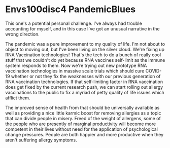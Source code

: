 # Envs100disc4 PandemicBlues

This one's a potential personal challenge.  I've always had trouble accounting for myself, and in this case I've got an unusual narrative in the wrong direction.

The pandemic was a pure improvement to my quality of life.  I'm not about to object to moving out, but I've been living on the silver cloud.  We're fixing up RNA Vaccination technologies!  That's the tech to do a bunch of really cool stuff that we couldn't do yet because RNA vaccines self-limit as the immune system responds to them.  Now we're trying out new prototype RNA vaccination technologies in massive scale trials which should cure COVID-19 whether or not they fix the weaknesses with our previous generation of RNA vaccination technologies.  If that self-limiting factor in RNA vaccination does get fixed by the current research push, we can start rolling out allergy vaccinations to the public to fix a myriad of petty quality of life issues which afflict them.

The improved sense of health from that should be universally available as well as providing a nice little karmic boost for removing allergies as a topic that can divide people in misery.  Freed of the weight of allergens, some of the people who are presently of marginal productivity will become more competent in their lives without need for the application of psychological change pressures.  People are both happier and more productive when they aren't suffering allergy symptoms.